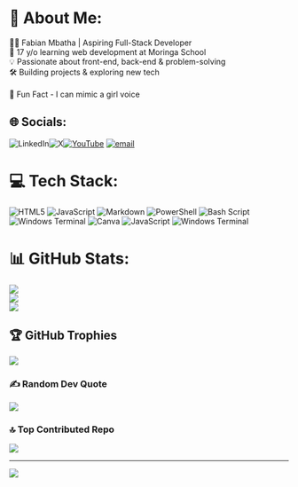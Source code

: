 # 💫 About Me:
👨‍💻 Fabian Mbatha | Aspiring Full-Stack Developer<br>🚀 17 y/o learning web development at Moringa School<br>💡 Passionate about front-end, back-end & problem-solving<br>🛠️ Building projects & exploring new tech<br><br>🎉 Fun Fact - I can mimic a girl voice 


## 🌐 Socials:
![LinkedIn](https://img.shields.io/badge/LinkedIn-%230077B5.svg?logo=linkedin&logoColor=white)![X](https://img.shields.io/badge/X-black.svg?logo=X&logoColor=white)[![YouTube](https://img.shields.io/badge/YouTube-%23FF0000.svg?logo=YouTube&logoColor=white)](https://youtube.com/@FabianMbatha1204) [![email](https://img.shields.io/badge/Email-D14836?logo=gmail&logoColor=white)](mailto:fabianmbatha1204@gmail.com) 

# 💻 Tech Stack:
![HTML5](https://img.shields.io/badge/html5-%23E34F26.svg?style=for-the-badge&logo=html5&logoColor=white) ![JavaScript](https://img.shields.io/badge/javascript-%23323330.svg?style=for-the-badge&logo=javascript&logoColor=%23F7DF1E) ![Markdown](https://img.shields.io/badge/markdown-%23000000.svg?style=for-the-badge&logo=markdown&logoColor=white) ![PowerShell](https://img.shields.io/badge/PowerShell-%235391FE.svg?style=for-the-badge&logo=powershell&logoColor=white) ![Bash Script](https://img.shields.io/badge/bash_script-%23121011.svg?style=for-the-badge&logo=gnu-bash&logoColor=white) ![Windows Terminal](https://img.shields.io/badge/Windows%20Terminal-%234D4D4D.svg?style=for-the-badge&logo=windows-terminal&logoColor=white) ![Canva](https://img.shields.io/badge/Canva-%2300C4CC.svg?style=for-the-badge&logo=Canva&logoColor=white) ![JavaScript](https://img.shields.io/badge/javascript-%23323330.svg?style=for-the-badge&logo=javascript&logoColor=%23F7DF1E) ![Windows Terminal](https://img.shields.io/badge/Windows%20Terminal-%234D4D4D.svg?style=for-the-badge&logo=windows-terminal&logoColor=white)
# 📊 GitHub Stats:
![](https://github-readme-stats.vercel.app/api?username=sqwoze&theme=blue_navy&hide_border=true&include_all_commits=true&count_private=true)<br/>
![](https://nirzak-streak-stats.vercel.app/?user=sqwoze&theme=blue_navy&hide_border=true)<br/>
![](https://github-readme-stats.vercel.app/api/top-langs/?username=sqwoze&theme=blue_navy&hide_border=true&include_all_commits=true&count_private=true&layout=compact)

## 🏆 GitHub Trophies
![](https://github-profile-trophy.vercel.app/?username=sqwoze&theme=blue_navy&no-frame=true&no-bg=true&margin-w=4)

### ✍️ Random Dev Quote
![](https://quotes-github-readme.vercel.app/api?type=vetical&theme=light)

### 🔝 Top Contributed Repo
![](https://github-contributor-stats.vercel.app/api?username=sqwoze&limit=5&theme=dark&combine_all_yearly_contributions=true)

---
[![](https://visitcount.itsvg.in/api?id=sqwoze&icon=10&color=1)](https://visitcount.itsvg.in)

<!-- Proudly created with GPRM ( https://gprm.itsvg.in ) -->
